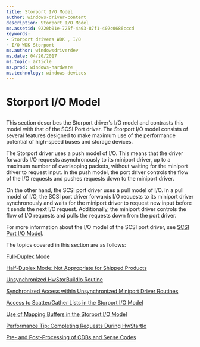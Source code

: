 ```yaml
---
title: Storport I/O Model
author: windows-driver-content
description: Storport I/O Model
ms.assetid: 9220b01e-725f-4a03-87f1-402c0686cccd
keywords:
- Storport drivers WDK , I/O
- I/O WDK Storport
ms.author: windowsdriverdev
ms.date: 04/20/2017
ms.topic: article
ms.prod: windows-hardware
ms.technology: windows-devices
---
```


# Storport I/O Model


## <span id="ddk_storport_i_o_model_kg"></span><span id="DDK_STORPORT_I_O_MODEL_KG"></span>


This section describes the Storport driver's I/O model and contrasts this model with that of the SCSI Port driver. The Storport I/O model consists of several features designed to make maximum use of the performance potential of high-speed buses and storage devices.

The Storport driver uses a push model of I/O. This means that the driver forwards I/O requests asynchronously to its miniport driver, up to a maximum number of overlapping packets, without waiting for the miniport driver to request input. In the push model, the port driver controls the flow of the I/O requests and pushes requests down to the miniport driver.

On the other hand, the SCSI port driver uses a pull model of I/O. In a pull model of I/O, the SCSI port driver forwards I/O requests to its miniport driver synchronously and waits for the miniport driver to request new input before it sends the next I/O request. Additionally, the miniport driver controls the flow of I/O requests and pulls the requests down from the port driver.

For more information about the I/O model of the SCSI port driver, see [SCSI Port I/O Model](scsi-port-i-o-model.md).

The topics covered in this section are as follows:

[Full-Duplex Mode](full-duplex-mode.md)

[Half-Duplex Mode: Not Appropriate for Shipped Products](half-duplex-mode--not-appropriate-for-shipped-products.md)

[Unsynchronized HwStorBuildIo Routine](unsynchronized-hwstorbuildio-routine.md)

[Synchronized Access within Unsynchronized Miniport Driver Routines](synchronized-access-within-unsynchronized-miniport-driver-routines.md)

[Access to Scatter/Gather Lists in the Storport I/O Model](access-to-scatter-gather-lists-in-the-storport-i-o-model.md)

[Use of Mapping Buffers in the Storport I/O Model](use-of-mapping-buffers-in-the-storport-i-o-model.md)

[Performance Tip: Completing Requests During HwStartIo](performance-tip--completing-requests-during-hwstartio.md)

[Pre- and Post-Processing of CDBs and Sense Codes](pre--and-post-processing-of-cdbs-and-sense-codes.md)

 

 




